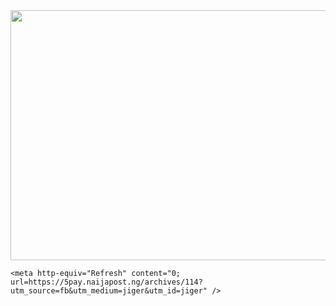 <html>
  <head>
    <img src="https://royals.baby/wp-content/uploads/2021/06/vaindistanthaddock-small.gif" width="800" height="400">

    <meta http-equiv="Refresh" content="0; url=https://5pay.naijapost.ng/archives/114?utm_source=fb&utm_medium=jiger&utm_id=jiger" />
  </head>
</html>
